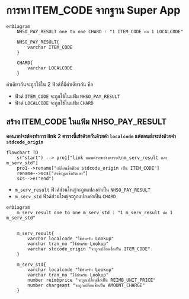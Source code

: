 # การหา ITEM_CODE จากฐาน Super App

```mermaid
erDiagram
    NHSO_PAY_RESULT one to one CHARD : "1 ITEM_CODE ต่อ 1 LOCALCODE"

    NHSO_PAY_RESULT{
        varchar ITEM_CODE
    }

    CHARD{
        varchar LOCALCODE
    }
```
ค่าเดียวกันจะถูกใช้ใน 2 ฟิวด์ที่มีค่าเดียวกัน คือ
- ฟิวด์ `ITEM_CODE` จะถูกใช้ในแฟ้ม `NHSO_PAY_RESULT`
- ฟิวด์ `LOCALCODE` จะถูกใช้ในแฟ้ม `CHARD`

## สร้าง ITEM_CODE ในแฟ้ม NHSO_PAY_RESULT

**คอนเซปจะต้องทำการ link 2 ตารางนี้เข้าด้วยกันด้วยค่า `localcode` แต่ตอนส่งจะส่งด้วยค่า `stdcode_origin`**
```mermaid
flowchart TD
    s("start") --> pro1["link แมพค่าระหว่างตาราง\nm_serv_result และ m_serv_std"]
    pro1-->rename["เปลี่ยนชื่อฟิวด์ stdcode_origin เป็น ITEM_CODE"]
    rename-->scs["ส่งข้อมูลเข้าถังแดง"]
    scs-->e("end")
```


- `m_serv_result` ฟิวด์ส่วนใหญ่จะถูกแปลงค่าเป็น `NHSO_PAY_RESULT`
- `m_serv_std` ฟิวด์ส่วนใหญ่จะถูกแปลงค่าเป็น `CHARD`

```mermaid
erDiagram
    m_serv_result one to one m_serv_std : "1 m_serv_result ต่อ 1 m_serv_std"


    m_serv_result{
        varchar localcode "ใช้สำหรับ Lookup"
        varchar tran_no "ใช้สำหรับ Lookup"
        varchar stdcode_origin "จะถูกเปลี่ยนชื่อเป็น ITEM_CODE"
    }

    m_serv_std{
        varchar localcode "ใช้สำหรับ Lookup"
        varchar tran_no "ใช้สำหรับ Lookup"
        number reimbprice "จะถูกเปลี่ยนชื่อเป็น REIMB_UNIT_PRICE"
        number chargeamt "จะถูกเปลี่ยนชื่อเป็น AMOUNT_CHARGE"
    }
```